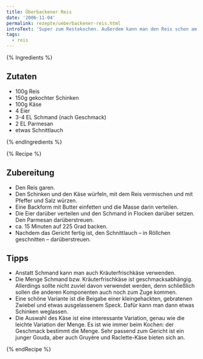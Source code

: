 ```yaml
---
title: Überbackener Reis
date: '2006-11-04'
permalink: rezepte/ueberbackener-reis.html
introText: 'Super zum Restekochen. Außerdem kann man den Reis schon am Vortag mitkochen, wenn man sowieso schon Reis als Beilage kocht.'
tags:
  - reis
---
```


{% Ingredients %}

## Zutaten

- 100g Reis
- 150g gekochter Schinken
- 100g Käse
- 4 Eier
- 3-4 EL Schmand (nach Geschmack)
- 2 EL Parmesan
- etwas Schnittlauch

{% endIngredients %}

{% Recipe %}

## Zubereitung

- Den Reis garen.
- Den Schinken und den Käse würfeln, mit dem Reis vermischen und mit Pfeffer und Salz würzen.
- Eine Backform mit Butter einfetten und die Masse darin verteilen.
- Die Eier darüber verteilen und den Schmand in Flocken darüber setzen. Den Parmesan darüberstreuen.
- ca. 15 Minuten auf 225 Grad backen.
- Nachdem das Gericht fertig ist, den Schnittlauch – in Röllchen geschnitten – darüberstreuen.

## Tipps

- Anstatt Schmand kann man auch Kräuterfrischkäse verwenden.
- Die Menge Schmand bzw. Kräuterfrischkäse ist geschmacksabhängig. Allerdings sollte nicht zuviel davon verwendet werden, denn schließlich sollen die anderen Komponenten auch noch zum Zuge kommen.
- Eine schöne Variante ist die Beigabe einer kleingehackten, gebratenen Zwiebel und etwas ausgelassenem Speck. Dafür kann man dann etwas Schinken weglassen.
- Die Auswahl des Käse ist eine interessante Variation, genau wie die leichte Variation der Menge. Es ist wie immer beim Kochen: der Geschmack bestimmt die Menge. Sehr passend zum Gericht ist ein junger Gouda, aber auch Gruyère und Raclette-Käse bieten sich an.

{% endRecipe %}
